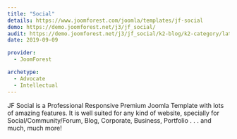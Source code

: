 ```yaml
---
title: "Social"
details: https://www.joomforest.com/joomla/templates/jf-social
demo: https://demo.joomforest.net/j3/jf_social/
audit: https://demo.joomforest.net/j3/jf_social/k2-blog/k2-category/latest-news
date: 2019-09-09

provider:
  - JoomForest

archetype:
  - Advocate
  - Intellectual
---
```


JF Social is a Professional Responsive Premium Joomla Template with lots of amazing features. It is well suited for any kind of website, specially for Social/Community/Forum, Blog, Corporate, Business, Portfolio . . . and much, much more!

